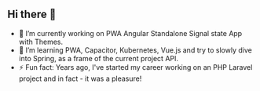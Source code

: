 ## Hi there 👋

- 🔭 I’m currently working on PWA Angular Standalone Signal state App with Themes.
- 🌱 I’m learning PWA, Capacitor, Kubernetes, Vue.js and try to slowly dive into Spring, as a frame of the current project API.
- ⚡ Fun fact: Years ago, I've started my career working on an PHP Laravel project and in fact - it was a pleasure!
